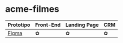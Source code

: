 # acme-filmes
Prototipo        | Front-End | Landing Page | CRM
-----------------|-----------|--------------|-------
[Figma][figma]   | ✿         | ✿           | ✿

[figma]: https://www.figma.com/file/hqINCDgK85crLua830FhQf/Untitled?type=design&node-id=0%3A1&mode=design&t=mBPIRTFCn93vZVbG-1